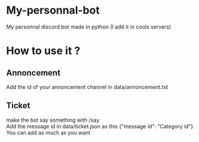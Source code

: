 # My-personnal-bot
My personnal discord bot made in python (I add it in cools servers)
# How to use it ?
## Annoncement
Add the id of your annoncement channel in data/annoncement.txt
## Ticket
make the bot say something with /say
<br>
Add the message id in data/ticket.json as this {"message id": "Category id"}
<br>
You can add as much as you want
